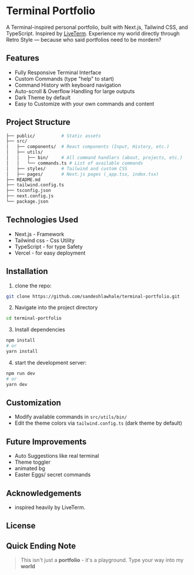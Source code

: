 # Terminal Portfolio
A Terminal-inspired personal portfolio, built with Next.js, Tailwind CSS, and TypeScript.
Inspired by [LiveTerm]().
Experience my world directly through Retro Style — because who said portfolios need to be mordern?

## Features
 - Fully Responsive Terminal Interface
 - Custom Commands (type "help" to start)
 - Command History with keyboard navigation
 - Auto-scroll & Overflow Handling for large outputs
 - Dark Theme by default
 - Easy to Customize with your own commands and content

## Project Structure
```bash
├── public/          # Static assets
├── src/
│   ├── components/  # React components (Input, History, etc.)
│   ├── utils/
│   │   ├── bin/     # All command handlers (about, projects, etc.)
│   │   └── commands.ts # List of available commands
│   ├── styles/      # Tailwind and custom CSS
│   ├── pages/       # Next.js pages (_app.tsx, index.tsx)
├── README.md
├── tailwind.config.ts
├── tsconfig.json
├── next.config.js
└── package.json
```

## Technologies Used
 - Next.js - Framework
 - Tailwind css - Css Utility
 - TypeScript - for type Safety
 - Vercel - for easy deployment

## Installation
1. clone the repo:
```bash
git clone https://github.com/sandeshlawhale/terminal-portfolio.git
```

2. Navigate into the project directory
```bash
cd terminal-portfolio
```

3. Install dependencies
```bash
npm install
# or
yarn install
```

4. start the development server:
```bash
npm run dev
# or
yarn dev
```

## Customization
 - Modify available commands in `src/utils/bin/`
 - Edit the theme colors via `tailwind.config.ts` (dark theme by default)

## Future Improvements
 - Auto Suggestions like real terminal
 - Theme toggler
 - animated bg
 - Easter Eggs/ secret commands

## Acknowledgements
 - inspired heavily by LiveTerm.

## License

## Quick Ending Note
> This isn't just a **portfolio** - it's a playground.
> Type your way into my **world**

